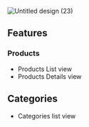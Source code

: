 ![Untitled design (23)](https://github.com/codexpression-nj/ShoppingSpreeApp-React-Native/assets/64089457/eee9e5c7-eb94-4b49-ae00-25859d235791)

## Features
### Products
- Products List view
- Products Details view
  
## Categories
- Categories list view
